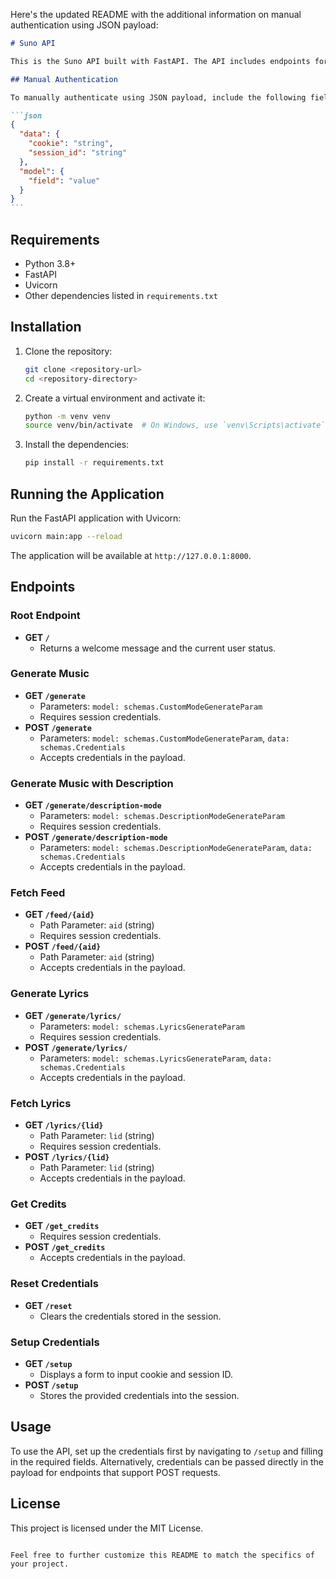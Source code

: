 Here's the updated README with the additional information on manual authentication using JSON payload:

````markdown
# Suno API

This is the Suno API built with FastAPI. The API includes endpoints for generating music, fetching feeds, generating lyrics, and handling user credentials through sessions (cookies) or direct payload.

## Manual Authentication

To manually authenticate using JSON payload, include the following fields:

```json
{
  "data": {
    "cookie": "string",
    "session_id": "string"
  },
  "model": {
    "field": "value"
  }
}
```
````

## Requirements

- Python 3.8+
- FastAPI
- Uvicorn
- Other dependencies listed in `requirements.txt`

## Installation

1. Clone the repository:

   ```sh
   git clone <repository-url>
   cd <repository-directory>
   ```

2. Create a virtual environment and activate it:

   ```sh
   python -m venv venv
   source venv/bin/activate  # On Windows, use `venv\Scripts\activate`
   ```

3. Install the dependencies:
   ```sh
   pip install -r requirements.txt
   ```

## Running the Application

Run the FastAPI application with Uvicorn:

```sh
uvicorn main:app --reload
```

The application will be available at `http://127.0.0.1:8000`.

## Endpoints

### Root Endpoint

- **GET `/`**
  - Returns a welcome message and the current user status.

### Generate Music

- **GET `/generate`**
  - Parameters: `model: schemas.CustomModeGenerateParam`
  - Requires session credentials.
- **POST `/generate`**
  - Parameters: `model: schemas.CustomModeGenerateParam`, `data: schemas.Credentials`
  - Accepts credentials in the payload.

### Generate Music with Description

- **GET `/generate/description-mode`**
  - Parameters: `model: schemas.DescriptionModeGenerateParam`
  - Requires session credentials.
- **POST `/generate/description-mode`**
  - Parameters: `model: schemas.DescriptionModeGenerateParam`, `data: schemas.Credentials`
  - Accepts credentials in the payload.

### Fetch Feed

- **GET `/feed/{aid}`**
  - Path Parameter: `aid` (string)
  - Requires session credentials.
- **POST `/feed/{aid}`**
  - Path Parameter: `aid` (string)
  - Accepts credentials in the payload.

### Generate Lyrics

- **GET `/generate/lyrics/`**
  - Parameters: `model: schemas.LyricsGenerateParam`
  - Requires session credentials.
- **POST `/generate/lyrics/`**
  - Parameters: `model: schemas.LyricsGenerateParam`, `data: schemas.Credentials`
  - Accepts credentials in the payload.

### Fetch Lyrics

- **GET `/lyrics/{lid}`**
  - Path Parameter: `lid` (string)
  - Requires session credentials.
- **POST `/lyrics/{lid}`**
  - Path Parameter: `lid` (string)
  - Accepts credentials in the payload.

### Get Credits

- **GET `/get_credits`**
  - Requires session credentials.
- **POST `/get_credits`**
  - Accepts credentials in the payload.

### Reset Credentials

- **GET `/reset`**
  - Clears the credentials stored in the session.

### Setup Credentials

- **GET `/setup`**
  - Displays a form to input cookie and session ID.
- **POST `/setup`**
  - Stores the provided credentials into the session.

## Usage

To use the API, set up the credentials first by navigating to `/setup` and filling in the required fields. Alternatively, credentials can be passed directly in the payload for endpoints that support POST requests.

## License

This project is licensed under the MIT License.

```

Feel free to further customize this README to match the specifics of your project.
```
